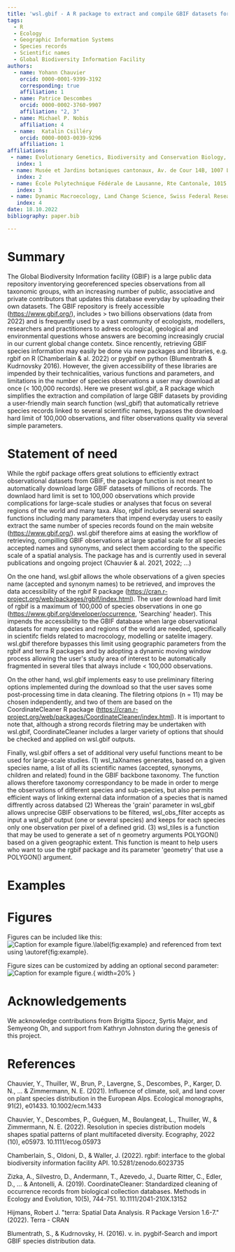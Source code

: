 ```yaml
---
title: 'wsl.gbif - A R package to extract and compile GBIF datasets for large-scale analyses'
tags:
  - R
  - Ecology
  - Geographic Information Systems
  - Species records
  - Scientific names
  - Global Biodiversity Information Facility
authors:
  - name: Yohann Chauvier
    orcid: 0000-0001-9399-3192
    corresponding: true
    affiliation: 1 
  - name: Patrice Descombes
    orcid: 0000-0002-3760-9907
    affiliation: "2, 3"
  - name: Michael P. Nobis
    affiliation: 4
  - name:  Katalin Csilléry
    orcid: 0000-0003-0039-9296
    affiliation: 1
affiliations:
 - name: Evolutionary Genetics, Biodiversity and Conservation Biology, Swiss Federal Research Institute (WSL), 8903 Birmensdorf, Switzerland
   index: 1
 - name: Musée et Jardins botaniques cantonaux, Av. de Cour 14B, 1007 Lausanne, Switzerland
   index: 2
 - name: École Polytechnique Fédérale de Lausanne, Rte Cantonale, 1015 Lausanne, Switzerland
   index: 3
 - name: Dynamic Macroecology, Land Change Science, Swiss Federal Research Institute (WSL), 8903 Birmensdorf, Switzerland
   index: 4
date: 18.10.2022
bibliography: paper.bib

---
```


# Summary

The Global Biodiversity Information facility (GBIF) is a large public data repository
inventorying georeferenced species observations from all taxonomic groups, with an
increasing number of public, associative and private contributors that updates this
database everyday by uploading their own datasets. The GBIF repository is freely
accessible (https://www.gbif.org/), includes > two billions observations (data from
2022) and is frequently used by a vast community of ecologists, modellers, researchers
and practitioners to adress ecological, geological and environmental questions
whose answers are becoming increasingly crucial in our current global change contetx.
Since rencently, retrieving GBIF species information may easily be done
via new packages and libraries, e.g. rgbif on R (Chamberlain & al. 2022) or
pygbif on python (Blumentrath & Kudrnovsky 2016). However, the given accessibility
of these libraries are impended by their technicalities, various functions and
parameters, and limitations in the number of species observations a user may download
at once (< 100,000 records). Here we present wsl.gbif, a R package which simplifies
the extraction and compilation of large GBIF datasets by providing a user-friendly main
search function (wsl_gbif) that automatically retrieve species records linked to several scientific
names, bypasses the download hard limit of 100,000 observations, and filter observations
quality via several simple parameters.

# Statement of need

While the rgbif package offers great solutions to efficiently extract observational datasets
from GBIF, the package function is not meant to automatically download large GBIF datasets
of millions of records. The downlaod hard limit is set to 100,000 observations which provide
complications for large-scale studies or analyses that focus on several regions of the world
and many taxa. Also, rgbif includes several search functions including many parameters that
impend everyday users to easily extract the same number of species records found on the main
website (https://www.gbif.org/). wsl.gbif therefore aims at easing the workflow of retrieving,
compilling GBIF observations at large spatial scale for all species accepted names and synonyms,
and select them according to the specific scale of a spatial analysis. The package has and is
currently used in several publications and ongoing project (Chauvier & al. 2021, 2022; ...)

On the one hand, wsl.gbif allows the whole observations of a given species name (accepted and
synonym names) to be retrieved, and improves the data accessibility of the rgbif R package
(https://cran.r-project.org/web/packages/rgbif/index.html). The user download hard limit of
rgbif is a maximum of 100,000 of species observations in one go (https://www.gbif.org/developer/occurrence,
'Searching' header). This impends the accessibility to the GBIF database when large observational
datasets for many species and regions of the world are needed, specifically in scientifc fields
related to macrocology, modelling or satelite imagery. wsl.gbif therefore bypasses this limit
using geographic parameters from the rgbif and terra R packages and by adopting a dynamic moving
window process allowing the user's study area of interest to be automatically fragmented in several
tiles that always include < 100,000 observations.

On the other hand, wsl.gbif implements easy to use preliminary filtering options implemented during
the download so that the user saves some post-processing time in data cleaning. The filetring
otpions (n = 11) may be chosen independently, and two of them are based on the CoordinateCleaner R
package (https://cran.r-project.org/web/packages/CoordinateCleaner/index.html). It is important to
note that, although a strong records filetring may be undertaken with wsl.gbif, CoordinateCleaner
includes a larger variety of options that should be checked and applied on wsl.gbif outputs.

Finally, wsl.gbif offers a set of additional very useful functions meant to be used for large-scale
studies. (1) wsl_taXnames generates, based on a given species name, a list of all its scientific names
(accepted, synonyms, children and related) found in the GBIF backbone taxonomy. The function allows
therefore taxonomy correspondancy to be made in order to merge the observations of different species
and sub-species, but also permits efficient ways of linking external data information of a species that
is named diffrently across databsed (2) Whereas the 'grain' parameter in wsl_gbif allows unprecise GBIF
observations to be filtered, wsl_obs_filter accepts as input a wsl_gbif output (one or several species)
and keeps for each species only one observation per pixel of a defined grid. (3) wsl_tiles is a function
that may be used to generate a set of n geometry arguments POLYGON() based on a given geographic extent.
This function is meant to help users who want to use the rgbif package and its parameter 'geometry'
that use a POLYGON() argument.


# Examples


# Figures

Figures can be included like this:
![Caption for example figure.\label{fig:example}](figure.png)
and referenced from text using \autoref{fig:example}.

Figure sizes can be customized by adding an optional second parameter:
![Caption for example figure.](figure.png){ width=20% }

# Acknowledgements

We acknowledge contributions from Brigitta Sipocz, Syrtis Major, and Semyeong
Oh, and support from Kathryn Johnston during the genesis of this project.

# References

Chauvier, Y., Thuiller, W., Brun, P., Lavergne, S., Descombes, P., Karger, D. N., ... & Zimmermann, N. E. (2021). Influence of climate, soil, and land cover on plant species distribution in the European Alps. Ecological monographs, 91(2), e01433. 10.1002/ecm.1433

Chauvier, Y., Descombes, P., Guéguen, M., Boulangeat, L., Thuiller, W., & Zimmermann, N. E. (2022). Resolution in species distribution models shapes spatial patterns of plant multifaceted diversity. Ecography, 2022 (10), e05973. 10.1111/ecog.05973

Chamberlain, S., Oldoni, D., & Waller, J. (2022). rgbif: interface to the global biodiversity information facility API. 10.5281/zenodo.6023735

Zizka, A., Silvestro, D., Andermann, T., Azevedo, J., Duarte Ritter, C., Edler, D., ... & Antonelli, A. (2019). CoordinateCleaner: Standardized cleaning of occurrence records from biological collection databases. Methods in Ecology and Evolution, 10(5), 744-751. 10.1111/2041-210X.13152

Hijmans, Robert J. "terra: Spatial Data Analysis. R Package Version 1.6-7." (2022). Terra - CRAN

Blumentrath, S., & Kudrnovsky, H. (2016). v. in. pygbif-Search and import GBIF species distribution data.

